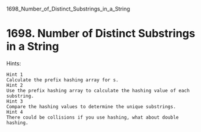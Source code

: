1698_Number_of_Distinct_Substrings_in_a_String
# 1698. Number of Distinct Substrings in a String

Hints:

    Hint 1
    Calculate the prefix hashing array for s.
    Hint 2
    Use the prefix hashing array to calculate the hashing value of each substring.
    Hint 3
    Compare the hashing values to determine the unique substrings.
    Hint 4
    There could be collisions if you use hashing, what about double hashing.